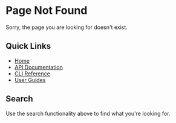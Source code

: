 # Page Not Found

Sorry, the page you are looking for doesn't exist.

## Quick Links

- [Home](index.md)
- [API Documentation](api/README.md)
- [CLI Reference](cli/README.md)
- [User Guides](guides/README.md)

## Search

Use the search functionality above to find what you're looking for.
